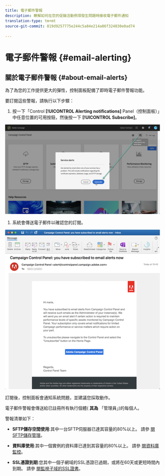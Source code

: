 ```yaml
---
title: 電子郵件警報
description: 瞭解如何在您的促銷活動例項發生問題時接收電子郵件通知
translation-type: tm+mt
source-git-commit: 819d9257775e244c5a84e214a86f324830e0ad74

---
```



# 電子郵件警報 {#email-alerting}

## 關於電子郵件警報 {#about-email-alerts}

為了為您的工作提供更大的彈性，控制面板配備了即時電子郵件警報功能。

要訂閱這些警報，請執行以下步驟：

1. 按一下「Control **[!UICONTROL Alerting notifications]** Panel（控制面板）」中任意位置的可用按鈕，然後按一下 **[!UICONTROL Subscribe]**。

![](assets/subscribing.png)

1. 系統會傳送電子郵件以確認您的訂閱。

![](assets/email_subscription.png)

訂閱後，控制面板會通知系統問題，並建議您採取動作。

電子郵件警報會傳送給已註冊所有執行個體( **其為** 「管理員」)的每個人。

警報清單如下：

* **SFTP儲存空間使用**:其中一台SFTP伺服器已達其容量的80%以上。 請參 [閱SFTP儲存管理](../../sftp/using/sftp-storage-management.md)。

* **資料庫使用**:其中一個實例的資料庫已達到其容量的80%以上。 請參 [閱資料庫監控](../../performance-monitoring/using/database-monitoring.md)。

* **SSL憑證到期**:您其中一個子網域的SSL憑證已過期，或將在60天或更短時間內到期。 請參 [閱監視子域的SSL證書](../../subdomains-certificates/using/monitoring-ssl-certificates.md)。
